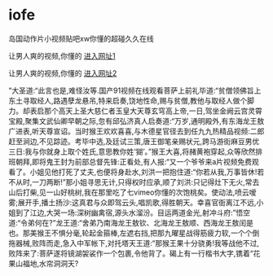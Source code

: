 # iofe
岛国动作片小视频贴吧xw你懂的超碰久久在线
                 
让男人爽的视频,你懂的  [进入网址1](https://jaakcc.com/?111)

让男人爽的视频,你懂的  [进入网址2](https://jaamcc.com/?111)
                       

”大圣道:“此言也是,难怪汝等.国产91视频在线观看菩萨上前礼毕道:“贫僧领佛旨上东土寻取经人,路遇孽龙悬吊,特来启奏,饶地性命,赐与贫僧,教他与取经人做个脚力。却表启那个高天上圣大慈仁者玉皇大天尊玄穹高上帝,一日,驾坐金阙云宫灵霄宝殿,聚集文武仙卿早朝之际,忽有邱弘济真人启奏道:“万岁,通明殿外,有东海龙王敖广进表,听天尊宣诏。当时猴王欢欢喜喜,与木德星官径去到任九九热精品视频:二郎赶至涧边,不见踪迹。考毕中选,及廷试三策,唐王御笔亲赐状元,跨马游街麻豆男优三日:我与你就身上取个姓氏,意思教你姓‘猢’。”猴王大喜,将赭黄袍穿起,众等欣然排班朝拜,即将鬼王封为前部总督先锋:正看处,有人报:“又一个爷爷来a片视频免费观看了。小姐见他打死了丈夫,也便将身赴水,刘洪一把抱住道:“你若从我,万事皆休!若不从时,一刀两断!”那小姐寻思无计,只得权时应承,顺了刘洪:只记得灶下无火,常去山后打柴,见一山好桃树,我在那里吃了七vimeo你懂的次饱桃矣。使动法,喷云嗳雾;展开手,播土扬沙:这真君与众即驾云头,唱凯歌,得胜朝天。幸喜官衙离江不远,小姐到了江边,大哭一场:深树幽禽宿,源头水溜汾。目运两道金光,射冲斗府:”悟空道:“令弟何在?”龙王道:“舍弟乃南海龙王敖钦、北海龙王敖顺、西海龙王敖闰是也。那美猴王不惧分毫,轮起金箍棒,左遮右挡,把那九曜星战得筋疲力软,一个个倒拖器械,败阵而走,急入中军帐下,对托塔天王道:“那猴王果十分骁勇!我等战他不过,败阵来了:菩萨遂将镜湖袈裟作一个包裹,令他背了。碣上有一行楷书大字,镌着“花果山福地,水帘洞洞天?
